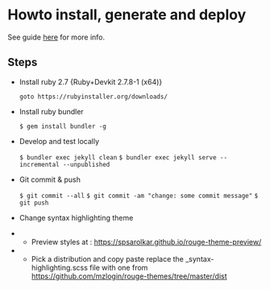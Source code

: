 # Howto install, generate and deploy

See guide [here](https://help.github.com/en/github/working-with-github-pages/creating-a-github-pages-site-with-jekyll) for more info.

## Steps

- Install ruby 2.7 {Ruby+Devkit 2.7.8-1 (x64)}

  `goto https://rubyinstaller.org/downloads/`

- Install ruby bundler

  `$ gem install bundler -g`

- Develop and test locally

  `$ bundler exec jekyll clean`
  `$ bundler exec jekyll serve --incremental --unpublished`

- Git commit & push

  `$ git commit --all`
  `$ git commit -am "change: some commit message"`
  `$ git push`

- Change syntax highlighting theme

- - Preview styles at : https://spsarolkar.github.io/rouge-theme-preview/
- - Pick a distribution and copy paste replace the _syntax-highlighting.scss file with one from https://github.com/mzlogin/rouge-themes/tree/master/dist